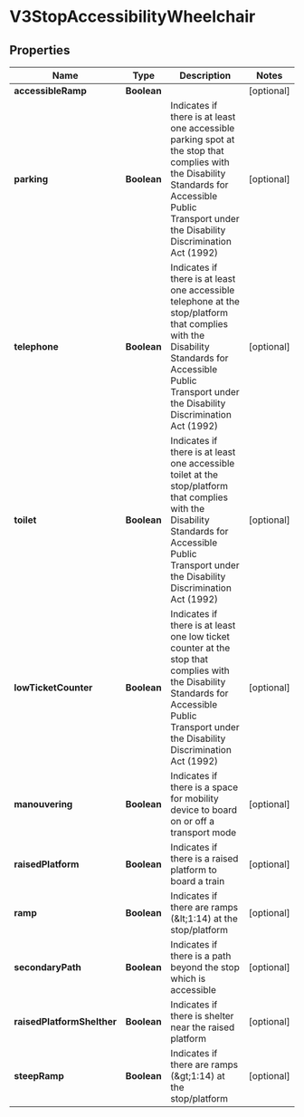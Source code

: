 
# V3StopAccessibilityWheelchair

## Properties
Name | Type | Description | Notes
------------ | ------------- | ------------- | -------------
**accessibleRamp** | **Boolean** |  |  [optional]
**parking** | **Boolean** | Indicates if there is at least one accessible parking spot at the stop that complies with the Disability Standards for Accessible Public Transport under the Disability Discrimination Act (1992) |  [optional]
**telephone** | **Boolean** | Indicates if there is at least one accessible telephone at the stop/platform that complies with the Disability Standards for Accessible Public Transport under the Disability Discrimination Act (1992) |  [optional]
**toilet** | **Boolean** | Indicates if there is at least one accessible toilet at the stop/platform that complies with the Disability Standards for Accessible Public Transport under the Disability Discrimination Act (1992) |  [optional]
**lowTicketCounter** | **Boolean** | Indicates if there is at least one low ticket counter at the stop that complies with the Disability Standards for Accessible Public Transport under the Disability Discrimination Act (1992) |  [optional]
**manouvering** | **Boolean** | Indicates if there is a space for mobility device to board on or off a transport mode |  [optional]
**raisedPlatform** | **Boolean** | Indicates if there is a raised platform to board a train |  [optional]
**ramp** | **Boolean** | Indicates if there are ramps (&amp;lt;1:14) at the stop/platform |  [optional]
**secondaryPath** | **Boolean** | Indicates if there is a path beyond the stop which is accessible |  [optional]
**raisedPlatformShelther** | **Boolean** | Indicates if there is shelter near the raised platform |  [optional]
**steepRamp** | **Boolean** | Indicates if there are ramps (&amp;gt;1:14) at the stop/platform |  [optional]



